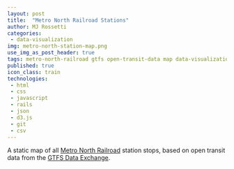 ```yaml
---
layout: post
title:  "Metro North Railroad Stations"
author: MJ Rossetti
categories:
 - data-visualization
img: metro-north-station-map.png
use_img_as_post_header: true
tags: metro-north-railroad gtfs open-transit-data map data-visualization
published: true
icon_class: train
technologies:
 - html
 - css
 - javascript
 - rails
 - json
 - d3.js
 - git
 - csv
---
```


<!--
![semi-transparent black circles plotted on a map to represent the locations of each station stop. includes circles in New York and Connecticut](/assets/images/metro-north-station-map.png "Metro North Station Map")
-->

A static map of all [Metro North Railroad](http://www.mta.info/mnr) station stops, based on open transit data from the [GTFS Data Exchange](http://www.gtfs-data-exchange.com/agency/metro-north-railroad/).
